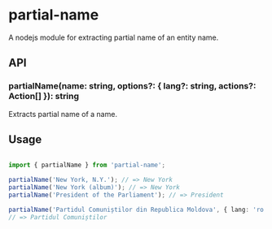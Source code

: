 # partial-name

A nodejs module for extracting partial name of an entity name.

## API

### partialName(name: string, options?: { lang?: string, actions?: Action[] }): string

Extracts partial name of a name.

## Usage

```ts

import { partialName } from 'partial-name';

partialName('New York, N.Y.'); // => New York
partialName('New York (album)'); // => New York
partialName('President of the Parliament'); // => President

partialName('Partidul Comuniștilor din Republica Moldova', { lang: 'ro' });
// => Partidul Comuniștilor

```
